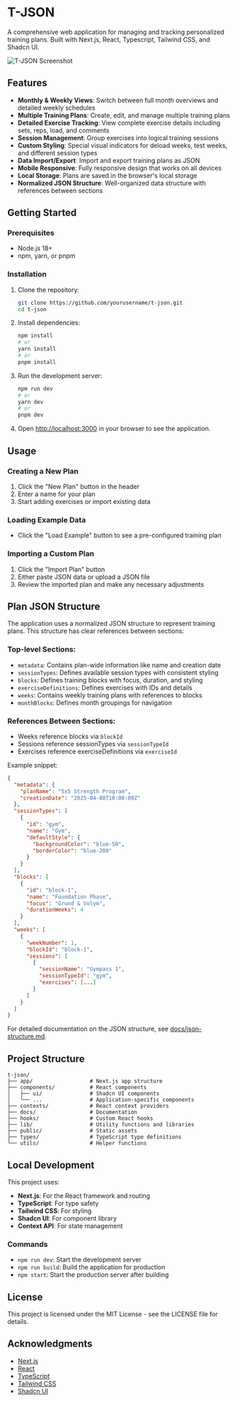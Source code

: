 # T-JSON

A comprehensive web application for managing and tracking personalized training plans. Built with Next.js, React, Typescript, Tailwind CSS, and Shadcn UI.

![T-JSON Screenshot](public/placeholder.jpg)

## Features

- **Monthly & Weekly Views**: Switch between full month overviews and detailed weekly schedules
- **Multiple Training Plans**: Create, edit, and manage multiple training plans
- **Detailed Exercise Tracking**: View complete exercise details including sets, reps, load, and comments
- **Session Management**: Group exercises into logical training sessions
- **Custom Styling**: Special visual indicators for deload weeks, test weeks, and different session types
- **Data Import/Export**: Import and export training plans as JSON
- **Mobile Responsive**: Fully responsive design that works on all devices
- **Local Storage**: Plans are saved in the browser's local storage
- **Normalized JSON Structure**: Well-organized data structure with references between sections

## Getting Started

### Prerequisites

- Node.js 18+ 
- npm, yarn, or pnpm

### Installation

1. Clone the repository:
   ```bash
   git clone https://github.com/yourusername/t-json.git
   cd t-json
   ```

2. Install dependencies:
   ```bash
   npm install
   # or
   yarn install
   # or
   pnpm install
   ```

3. Run the development server:
   ```bash
   npm run dev
   # or
   yarn dev
   # or
   pnpm dev
   ```

4. Open [http://localhost:3000](http://localhost:3000) in your browser to see the application.

## Usage

### Creating a New Plan

1. Click the "New Plan" button in the header
2. Enter a name for your plan
3. Start adding exercises or import existing data

### Loading Example Data

- Click the "Load Example" button to see a pre-configured training plan

### Importing a Custom Plan

1. Click the "Import Plan" button
2. Either paste JSON data or upload a JSON file
3. Review the imported plan and make any necessary adjustments

## Plan JSON Structure

The application uses a normalized JSON structure to represent training plans. This structure has clear references between sections:

### Top-level Sections:

- `metadata`: Contains plan-wide information like name and creation date
- `sessionTypes`: Defines available session types with consistent styling
- `blocks`: Defines training blocks with focus, duration, and styling
- `exerciseDefinitions`: Defines exercises with IDs and details
- `weeks`: Contains weekly training plans with references to blocks
- `monthBlocks`: Defines month groupings for navigation

### References Between Sections:

- Weeks reference blocks via `blockId`
- Sessions reference sessionTypes via `sessionTypeId`
- Exercises reference exerciseDefinitions via `exerciseId`

Example snippet:
```json
{
  "metadata": {
    "planName": "5x5 Strength Program",
    "creationDate": "2025-04-08T10:00:00Z"
  },
  "sessionTypes": [
    {
      "id": "gym",
      "name": "Gym",
      "defaultStyle": {
        "backgroundColor": "blue-50",
        "borderColor": "blue-200"
      }
    }
  ],
  "blocks": [
    {
      "id": "block-1",
      "name": "Foundation Phase",
      "focus": "Grund & Volym",
      "durationWeeks": 4
    }
  ],
  "weeks": [
    {
      "weekNumber": 1,
      "blockId": "block-1",
      "sessions": [
        {
          "sessionName": "Gympass 1",
          "sessionTypeId": "gym",
          "exercises": [...]
        }
      ]
    }
  ]
}
```

For detailed documentation on the JSON structure, see [docs/json-structure.md](docs/json-structure.md).

## Project Structure

```
t-json/
├── app/                  # Next.js app structure
├── components/           # React components
│   ├── ui/               # Shadcn UI components
│   └── ...               # Application-specific components
├── contexts/             # React context providers
├── docs/                 # Documentation
├── hooks/                # Custom React hooks
├── lib/                  # Utility functions and libraries
├── public/               # Static assets
├── types/                # TypeScript type definitions
└── utils/                # Helper functions
```

## Local Development

This project uses:
- **Next.js**: For the React framework and routing
- **TypeScript**: For type safety
- **Tailwind CSS**: For styling
- **Shadcn UI**: For component library
- **Context API**: For state management

### Commands

- `npm run dev`: Start the development server
- `npm run build`: Build the application for production
- `npm start`: Start the production server after building

## License

This project is licensed under the MIT License - see the LICENSE file for details.

## Acknowledgments

- [Next.js](https://nextjs.org/)
- [React](https://reactjs.org/)
- [TypeScript](https://www.typescriptlang.org/)
- [Tailwind CSS](https://tailwindcss.com/)
- [Shadcn UI](https://ui.shadcn.com/)